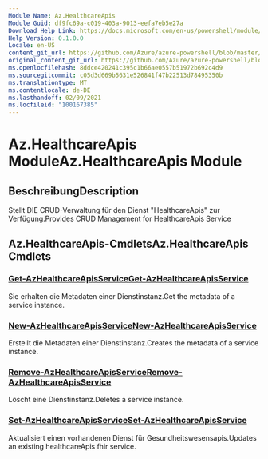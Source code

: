 ```yaml
---
Module Name: Az.HealthcareApis
Module Guid: df9fc69a-c019-403a-9013-eefa7eb5e27a
Download Help Link: https://docs.microsoft.com/en-us/powershell/module/az.healthcareapis
Help Version: 0.1.0.0
Locale: en-US
content_git_url: https://github.com/Azure/azure-powershell/blob/master/src/HealthcareApis/HealthcareApis/help/Az.HealthcareApis.md
original_content_git_url: https://github.com/Azure/azure-powershell/blob/master/src/HealthcareApis/HealthcareApis/help/Az.HealthcareApis.md
ms.openlocfilehash: 8ddce420241c395c1b66ae0557b51972b692c4d9
ms.sourcegitcommit: c05d3d669b5631e526841f47b22513d78495350b
ms.translationtype: MT
ms.contentlocale: de-DE
ms.lasthandoff: 02/09/2021
ms.locfileid: "100167385"
---
```

# <span data-ttu-id="2a97b-101">Az.HealthcareApis Module</span><span class="sxs-lookup"><span data-stu-id="2a97b-101">Az.HealthcareApis Module</span></span>
## <span data-ttu-id="2a97b-102">Beschreibung</span><span class="sxs-lookup"><span data-stu-id="2a97b-102">Description</span></span>
<span data-ttu-id="2a97b-103">Stellt DIE CRUD-Verwaltung für den Dienst "HealthcareApis" zur Verfügung.</span><span class="sxs-lookup"><span data-stu-id="2a97b-103">Provides CRUD Management for HealthcareApis Service</span></span>

## <span data-ttu-id="2a97b-104">Az.HealthcareApis-Cmdlets</span><span class="sxs-lookup"><span data-stu-id="2a97b-104">Az.HealthcareApis Cmdlets</span></span>
### [<span data-ttu-id="2a97b-105">Get-AzHealthcareApisService</span><span class="sxs-lookup"><span data-stu-id="2a97b-105">Get-AzHealthcareApisService</span></span>](Get-AzHealthcareApisService.md)
<span data-ttu-id="2a97b-106">Sie erhalten die Metadaten einer Dienstinstanz.</span><span class="sxs-lookup"><span data-stu-id="2a97b-106">Get the metadata of a service instance.</span></span>

### [<span data-ttu-id="2a97b-107">New-AzHealthcareApisService</span><span class="sxs-lookup"><span data-stu-id="2a97b-107">New-AzHealthcareApisService</span></span>](New-AzHealthcareApisService.md)
<span data-ttu-id="2a97b-108">Erstellt die Metadaten einer Dienstinstanz.</span><span class="sxs-lookup"><span data-stu-id="2a97b-108">Creates the metadata of a service instance.</span></span>

### [<span data-ttu-id="2a97b-109">Remove-AzHealthcareApisService</span><span class="sxs-lookup"><span data-stu-id="2a97b-109">Remove-AzHealthcareApisService</span></span>](Remove-AzHealthcareApisService.md)
<span data-ttu-id="2a97b-110">Löscht eine Dienstinstanz.</span><span class="sxs-lookup"><span data-stu-id="2a97b-110">Deletes a service instance.</span></span>

### [<span data-ttu-id="2a97b-111">Set-AzHealthcareApisService</span><span class="sxs-lookup"><span data-stu-id="2a97b-111">Set-AzHealthcareApisService</span></span>](Set-AzHealthcareApisService.md)
<span data-ttu-id="2a97b-112">Aktualisiert einen vorhandenen Dienst für Gesundheitswesensapis.</span><span class="sxs-lookup"><span data-stu-id="2a97b-112">Updates an existing healthcareApis fhir service.</span></span>

